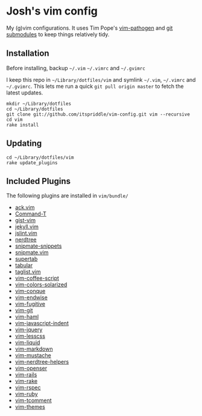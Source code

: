 # Josh's vim config

My (g)vim configurations. It uses Tim Pope's
[vim-pathogen](http://github.com/tpope/vim-pathogen) and
[git submodules](http://www.kernel.org/pub/software/scm/git/docs/git-submodule.html)
to keep things relatively tidy.

## Installation

Before installing, backup `~/.vim` `~/.vimrc` and `~/.gvimrc`

I keep this repo in `~/Library/dotfiles/vim` and symlink
`~/.vim`, `~/.vimrc` and `~/.gvimrc`. This lets me run a
quick `git pull origin master` to fetch the latest
updates.

    mkdir ~/Library/dotfiles
    cd ~/Library/dotfiles
    git clone git://github.com/itspriddle/vim-config.git vim --recursive
    cd vim
    rake install

## Updating

    cd ~/Library/dotfiles/vim
    rake update_plugins

## Included Plugins

The following plugins are installed in `vim/bundle/`

* [ack.vim](https://github.com/mileszs/ack.vim)
* [Command-T](https://github.com/wincent/Command-T)
* [gist-vim](https://github.com/mattn/gist-vim)
* [jekyll.vim](https://github.com/csexton/jekyll.vim)
* [jslint.vim](https://github.com/hallettj/jslint.vim)
* [nerdtree](https://github.com/scrooloose/nerdtree)
* [snipmate-snippets](https://github.com/scrooloose/snipmate-snippets)
* [snipmate.vim](https://github.com/msanders/snipmate.vim)
* [supertab](https://github.com/ervandew/supertab)
* [tabular](https://github.com/godlygeek/tabular)
* [taglist.vim](https://github.com/esukram/taglist.vim)
* [vim-coffee-script](https://github.com/kchmck/vim-coffee-script)
* [vim-colors-solarized](https://github.com/altercation/vim-colors-solarized)
* [vim-conque](https://github.com/rson/vim-conque)
* [vim-endwise](https://github.com/tpope/vim-endwise)
* [vim-fugitive](https://github.com/tpope/vim-fugitive)
* [vim-git](https://github.com/tpope/vim-git)
* [vim-haml](https://github.com/tpope/vim-haml)
* [vim-javascript-indent](https://github.com/itspriddle/vim-javascript-indent)
* [vim-jquery](https://github.com/bronson/vim-jquery)
* [vim-lesscss](https://github.com/itspriddle/vim-lesscss)
* [vim-liquid](https://github.com/tpope/vim-liquid)
* [vim-markdown](https://github.com/tpope/vim-markdown)
* [vim-mustache](https://github.com/itspriddle/vim-mustache)
* [vim-nerdtree-helpers](https://github.com/itspriddle/vim-nerdtree-helpers)
* [vim-openser](https://github.com/itspriddle/vim-openser)
* [vim-rails](https://github.com/tpope/vim-rails)
* [vim-rake](https://github.com/tpope/vim-rake)
* [vim-rspec](https://github.com/taq/vim-rspec)
* [vim-ruby](https://github.com/vim-ruby/vim-ruby)
* [vim-tcomment](https://github.com/tsaleh/vim-tcomment)
* [vim-themes](https://github.com/itspriddle/vim-themes)
